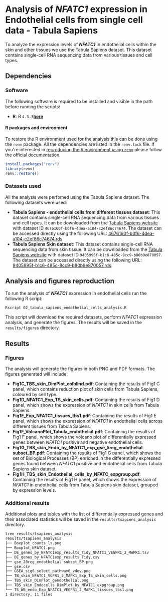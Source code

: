 # Analysis of **_NFATC1_** expression in Endothelial cells from single cell data - Tabula Sapiens

To analyze the expression levels of **_NFATC1_** in endothelial cells within the skin and other tissues we use the Tabula Sapiens dataset. This dataset contains single-cell RNA sequencing data from various tissues and cell types.

## Dependencies 

### Software

The following software is required to be installed and visible in the path before running the scripts:
- **R**: R `4.3.3`[**here**](https://cran.r-project.org/)

#### R packages and environment
To restore the R environment used for the analysis this can be done using the `renv` package. All the dependencies are listed in the `renv.lock` file.  If you're interested in [reproducing the R environment using `renv`](https://rstudio.github.io/renv/reference/index.html) please follow the official documentation.

``` R
install.packages("renv")
library(renv)
renv::restore()
```

### Datasets used
All the analysis were perfomed using the Tabula Sapiens dataset. The following datasets were used:
- **Tabula Sapiens - endothelial cells from different tissues dataset**: This dataset contains single-cell RNA sequencing data from various tissues and cell types. It can be downloaded from the [Tabula Sapiens website](https://tabula-sapiens.sf.czbiohub.org/) with dataset ID `4676160f-b0f6-4dea-a104-c2ef86c74674`. The dataset can be accessed directly using the following URL: [4676160f-b0f6-4dea-a104-c2ef86c74674.rds](https://datasets.cellxgene.cziscience.com/4676160f-b0f6-4dea-a104-c2ef86c74674.rds).
- **Tabula Sapiens Skin dataset**: This dataset contains single-cell RNA sequencing data from skin tissue. It can be downloaded from the [Tabula Sapiens website](https://tabula-sapiens.sf.czbiohub.org/) with dataset ID `9405995f-b1c6-485c-8cc9-b80b9e870057`. The dataset can be accessed directly using the following URL: [9405995f-b1c6-485c-8cc9-b80b9e870057.rds](https://datasets.cellxgene.cziscience.com/9405995f-b1c6-485c-8cc9-b80b9e870057.rds).

## Analysis and figures reproduction

To run the analysis of **_NFATC1_** expression in endothelial cells run the following R script:

``` bash
Rscript 02_tabula_sapiens_endothelial_cells_analysis.R
```
This script will download the required datasets, perform _NFATC1_ expression analysis, and generate the figures. The results will be saved in the `results/figures` directory.

## Results

### Figures
The analysis will generate the figures in both PNG and PDF formats. The figures generated will include:

- **Fig1C_TBS_skin_DimPlot_colblind.pdf**: Containing the results of Fig1 C panel, which contains reduction plot of skin cells from Tabula Sapiens, coloured by cell type.
- **Fig1D_NFATC1_Exp_TS_skin_cells.pdf**: Containing the results of Fig1 D panel, which shows the expression of _NFATC1_ in skin cells from Tabula Sapiens.
- **Fig1E_Exp_NFATC1_tissues_tbs1.pdf**: Containing the results of Fig1 E panel, which shows the expression of _NFATC1_ in endothelial cells across different tissues from Tabula Sapiens.
- **Fig1F_VolcanoPlot_Tabula_endothelial.pdf**: Containing the results of Fig1 F panel, which shows the volcano plot of differentially expressed genes between _NFATC1_ positive and negative endothelial cells.
- **Fig1G_TBS_skin_Endo_by_NFATC1_exp_gse_5reg_endothelial subset_BP.pdf**: Containing the results of Fig1 G panel, which shows the set of Biological Processes (BP) enriched in the differentially expressed genes found between _NFATC1_ positive and endothelial cells from Tabula Sapiens skin dataset.
- **Fig1H_TBS_skin_Endothelial_cells_by_NFATC_expgroup.pdf**: Containing the results of Fig1 H panel, which shows the expression of _NFATC1_ in endothelial cells from Tabula Sapiens skin dataset, grouped by expression levels.

### Additional results
Additional plots and tables with the list of differentially expressed genes and their associated statistics will be saved in the `results/tsapiens_analysis` directory. 

```bash
tree results/tsapiens_analysis
results/tsapiens_analysis
├── Boxplot_counts_ls.png
├── Boxplot_NFATC1.png
├── DE_genes_by_NFATC1exp_results_Tidy_NFATC1_VEGFR1_2_MAPK1.tsv
├── DE_genes_by_NFATC1exp_results_Tidy.csv
├── gse_20reg_endothelial subset_BP.png
├── gse.csv
├── GSEA_sig6_select_pathway6_vdev.png
├── TB_skin_NFATC1_VGFR1_2_MAPK1_Exp_TS_skin_cells.png
├── TBS_skin_DimPlot_gendothelial.png
├── TBS_skin_Endocells_DimPlot_by_NFATC1_expgroup.png
└── TS_WB_endo_Exp_NFATC1_VEGFR1_2_MAPK1_tissues_tbs1.png
1 directory, 11 files
```
